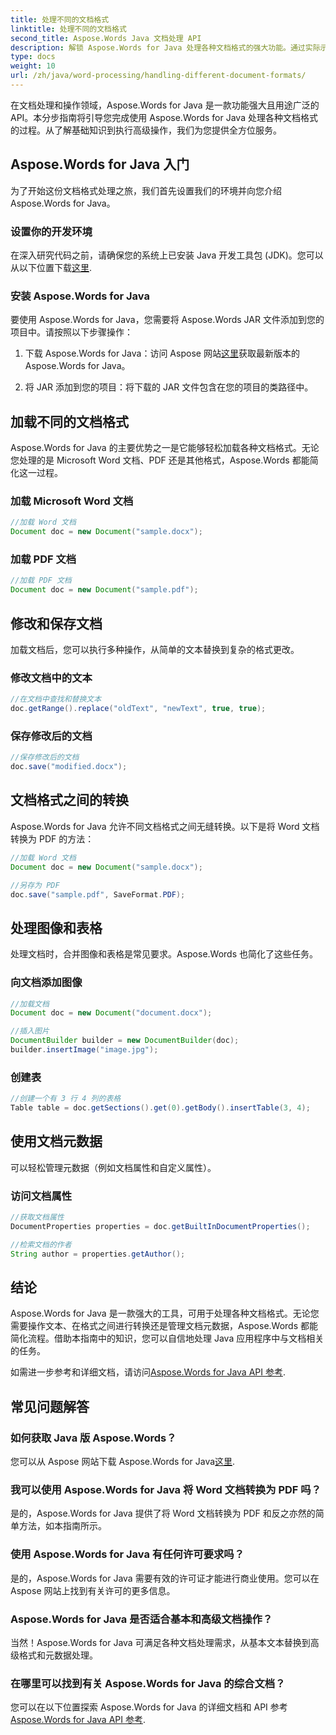 ```yaml
---
title: 处理不同的文档格式
linktitle: 处理不同的文档格式
second_title: Aspose.Words Java 文档处理 API
description: 解锁 Aspose.Words for Java 处理各种文档格式的强大功能。通过实际示例学习文本编辑、转换等。
type: docs
weight: 10
url: /zh/java/word-processing/handling-different-document-formats/
---
```


在文档处理和操作领域，Aspose.Words for Java 是一款功能强大且用途广泛的 API。本分步指南将引导您完成使用 Aspose.Words for Java 处理各种文档格式的过程。从了解基础知识到执行高级操作，我们为您提供全方位服务。

## Aspose.Words for Java 入门

为了开始这份文档格式处理之旅，我们首先设置我们的环境并向您介绍 Aspose.Words for Java。

### 设置你的开发环境

在深入研究代码之前，请确保您的系统上已安装 Java 开发工具包 (JDK)。您可以从以下位置下载[这里](https://www.oracle.com/java/technologies/javase-downloads.html).

### 安装 Aspose.Words for Java

要使用 Aspose.Words for Java，您需要将 Aspose.Words JAR 文件添加到您的项目中。请按照以下步骤操作：

1. 下载 Aspose.Words for Java：访问 Aspose 网站[这里](https://releases.aspose.com/words/java/)获取最新版本的 Aspose.Words for Java。

2. 将 JAR 添加到您的项目：将下载的 JAR 文件包含在您的项目的类路径中。

## 加载不同的文档格式

Aspose.Words for Java 的主要优势之一是它能够轻松加载各种文档格式。无论您处理的是 Microsoft Word 文档、PDF 还是其他格式，Aspose.Words 都能简化这一过程。

### 加载 Microsoft Word 文档

```java
//加载 Word 文档
Document doc = new Document("sample.docx");
```

### 加载 PDF 文档

```java
//加载 PDF 文档
Document doc = new Document("sample.pdf");
```

## 修改和保存文档

加载文档后，您可以执行多种操作，从简单的文本替换到复杂的格式更改。

### 修改文档中的文本

```java
//在文档中查找和替换文本
doc.getRange().replace("oldText", "newText", true, true);
```

### 保存修改后的文档

```java
//保存修改后的文档
doc.save("modified.docx");
```

## 文档格式之间的转换

Aspose.Words for Java 允许不同文档格式之间无缝转换。以下是将 Word 文档转换为 PDF 的方法：

```java
//加载 Word 文档
Document doc = new Document("sample.docx");

//另存为 PDF
doc.save("sample.pdf", SaveFormat.PDF);
```

## 处理图像和表格

处理文档时，合并图像和表格是常见要求。Aspose.Words 也简化了这些任务。

### 向文档添加图像

```java
//加载文档
Document doc = new Document("document.docx");

//插入图片
DocumentBuilder builder = new DocumentBuilder(doc);
builder.insertImage("image.jpg");
```

### 创建表

```java
//创建一个有 3 行 4 列的表格
Table table = doc.getSections().get(0).getBody().insertTable(3, 4);
```

## 使用文档元数据

可以轻松管理元数据（例如文档属性和自定义属性）。

### 访问文档属性

```java
//获取文档属性
DocumentProperties properties = doc.getBuiltInDocumentProperties();

//检索文档的作者
String author = properties.getAuthor();
```

## 结论

Aspose.Words for Java 是一款强大的工具，可用于处理各种文档格式。无论您需要操作文本、在格式之间进行转换还是管理文档元数据，Aspose.Words 都能简化流程。借助本指南中的知识，您可以自信地处理 Java 应用程序中与文档相关的任务。

如需进一步参考和详细文档，请访问[Aspose.Words for Java API 参考](https://reference.aspose.com/words/java/).

## 常见问题解答

### 如何获取 Java 版 Aspose.Words？

您可以从 Aspose 网站下载 Aspose.Words for Java[这里](https://releases.aspose.com/words/java/).

### 我可以使用 Aspose.Words for Java 将 Word 文档转换为 PDF 吗？

是的，Aspose.Words for Java 提供了将 Word 文档转换为 PDF 和反之亦然的简单方法，如本指南所示。

### 使用 Aspose.Words for Java 有任何许可要求吗？

是的，Aspose.Words for Java 需要有效的许可证才能进行商业使用。您可以在 Aspose 网站上找到有关许可的更多信息。

### Aspose.Words for Java 是否适合基本和高级文档操作？

当然！Aspose.Words for Java 可满足各种文档处理需求，从基本文本替换到高级格式和元数据处理。

### 在哪里可以找到有关 Aspose.Words for Java 的综合文档？

您可以在以下位置探索 Aspose.Words for Java 的详细文档和 API 参考[Aspose.Words for Java API 参考](https://reference.aspose.com/words/java/).